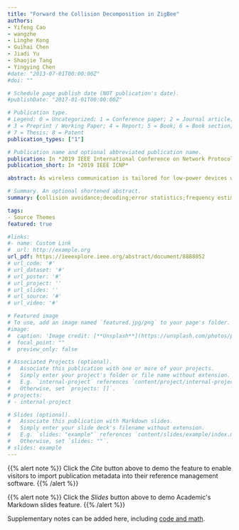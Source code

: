 ```yaml
---
title: "Forward the Collision Decomposition in ZigBee"
authors:
- Yifeng Cao
- wangzhe
- Linghe Kong
- Guihai Chen
- Jiadi Yu
- Shaojie Tang
- Yingying Chen
#date: "2013-07-01T00:00:00Z"
#doi: ""

# Schedule page publish date (NOT publication's date).
#publishDate: "2017-01-01T00:00:00Z"

# Publication type.
# Legend: 0 = Uncategorized; 1 = Conference paper; 2 = Journal article;
# 3 = Preprint / Working Paper; 4 = Report; 5 = Book; 6 = Book section;
# 7 = Thesis; 8 = Patent
publication_types: ["1"]

# Publication name and optional abbreviated publication name.
publication: In *2019 IEEE International Conference on Network Protocols*
publication_short: In *2019 IEEE ICNP*

abstract: As wireless communication is tailored for low-power devices while the number of Internet of Things is growing exponentially, the collision problem in ZigBee is worsen. The classical approaches of solving collision problems lie in collision avoidance and packet retransmission, which could incur considerable overhead. The new trend is to decompose multipacket collision directly, however, the high bit error rate limits its practical applications. Toward this end, we observe three major issues in the existing solutions: 1) all existing solutions adopt the priori-chip-dependent decomposition pattern, leading to the error propagation; 2) the available samples for chip decoding can be scarce, resulting in severe scarce-sample errors; 3) existing solutions assume the consistent frequency offset for consecutive packets, leading to inaccurate frequency offset estimation. To solve the issues of collision decomposition in ZigBee, we propose FORWARD, a novel physical layer design to enable highly accurate collision decomposition in ZigBee. The key idea is to generate all possible collided combinations as reference waveforms. The decomposition is determined by comparing the collided signal with the reference waveforms. Such a priori-chip-independent design has the advantages to eliminate the cumulative errors incurred from error propagation. When decoding, FORWARD always choose the longest segment to ensure sufficient samples for decoding. Furthermore, the recursive calibration design is approaching the real-time frequency offset and dynamically compensates the reference waveform. We implement FORWARD on USRP based testbed and evaluate its performance. Experimental results demonstrate that FORWARD reduces bit error rate by 4.96× and increases throughput 1.46~2.8× compared with the state-of-the-art mZig.

# Summary. An optional shortened abstract.
summary: {collision avoidance;decoding;error statistics;frequency estimation;radio networks;wireless channels;Zigbee;recursive calibration;priori-chip-independent design;FORWARD physical layer design;Internet of Things;collision decomposition;cumulative errors;reference waveform;consecutive packets;scarce-sample errors;chip decoding;error propagation;priori-chip-dependent decomposition pattern;bit error rate;multipacket collision;packet retransmission;collision avoidance;low-power devices;wireless communication;ZigBee;Zigbee;Decoding;Bit error rate;Calibration;Throughput;Wireless communication;Physical layer.

tags:
- Source Themes
featured: true

#links:
#- name: Custom Link
#  url: http://example.org
url_pdf: https://ieeexplore.ieee.org/abstract/document/8888052
# url_code: '#'
# url_dataset: '#'
# url_poster: '#'
# url_project: ''
# url_slides: ''
# url_source: '#'
# url_video: '#'

# Featured image
# To use, add an image named `featured.jpg/png` to your page's folder. 
#image:
#  caption: 'Image credit: [**Unsplash**](https://unsplash.com/photos/pLCdAaMFLTE)'
#  focal_point: ""
#  preview_only: false

# Associated Projects (optional).
#   Associate this publication with one or more of your projects.
#   Simply enter your project's folder or file name without extension.
#   E.g. `internal-project` references `content/project/internal-project/index.md`.
#   Otherwise, set `projects: []`.
# projects:
# - internal-project

# Slides (optional).
#   Associate this publication with Markdown slides.
#   Simply enter your slide deck's filename without extension.
#   E.g. `slides: "example"` references `content/slides/example/index.md`.
#   Otherwise, set `slides: ""`.
# slides: example
---
```


{{% alert note %}}
Click the *Cite* button above to demo the feature to enable visitors to import publication metadata into their reference management software.
{{% /alert %}}

{{% alert note %}}
Click the *Slides* button above to demo Academic's Markdown slides feature.
{{% /alert %}}

Supplementary notes can be added here, including [code and math](https://sourcethemes.com/academic/docs/writing-markdown-latex/).

